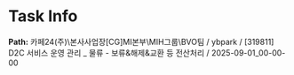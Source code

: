 # Task Info

**Path:** 카페24(주)\본사사업장\[CG]MI본부\MIH그룹\BVO팀 / ybpark / [319811] D2C 서비스 운영 관리 _ 물류 - 보류&해제&교환 등 전산처리 / 2025-09-01_00-00-00


